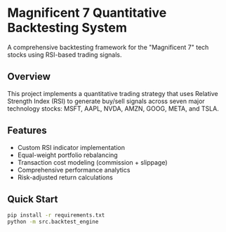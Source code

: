 # Magnificent 7 Quantitative Backtesting System

A comprehensive backtesting framework for the "Magnificent 7" tech stocks using RSI-based trading signals.

## Overview
This project implements a quantitative trading strategy that uses Relative Strength Index (RSI) to generate buy/sell signals across seven major technology stocks: MSFT, AAPL, NVDA, AMZN, GOOG, META, and TSLA.

## Features
- Custom RSI indicator implementation
- Equal-weight portfolio rebalancing
- Transaction cost modeling (commission + slippage)
- Comprehensive performance analytics
- Risk-adjusted return calculations

## Quick Start
```bash
pip install -r requirements.txt
python -m src.backtest_engine